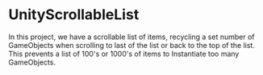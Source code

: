 # UnityScrollableList
In this project, we have a scrollable list of items, recycling a set number of GameObjects when scrolling to last of the list or back to the top of the list. This prevents a list of 100's or 1000's of items to Instantiate too many GameObjects.

